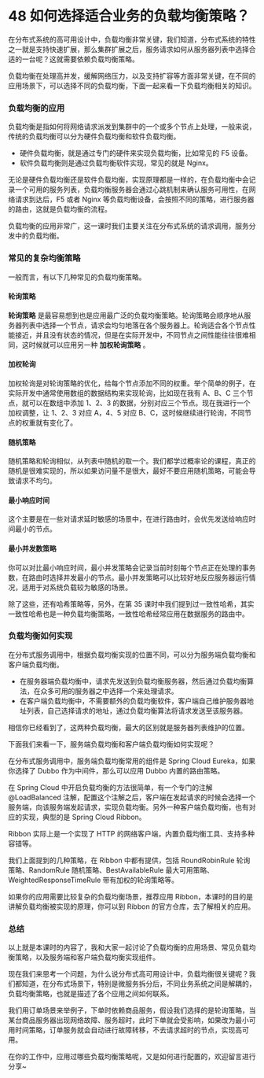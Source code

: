 # 48 如何选择适合业务的负载均衡策略？

在分布式系统的高可用设计中，负载均衡非常关键，我们知道，分布式系统的特性之一就是支持快速扩展，那么集群扩展之后，服务请求如何从服务器列表中选择合适的一台呢？这就需要依赖负载均衡策略。

负载均衡在处理高并发，缓解网络压力，以及支持扩容等方面非常关键，在不同的应用场景下，可以选择不同的负载均衡，下面一起来看一下负载均衡相关的知识。

### 负载均衡的应用

负载均衡是指如何将网络请求派发到集群中的一个或多个节点上处理，一般来说，传统的负载均衡可以分为硬件负载均衡和软件负载均衡。

- 硬件负载均衡，就是通过专门的硬件来实现负载均衡，比如常见的 F5 设备。
- 软件负载均衡则是通过负载均衡软件实现，常见的就是 Nginx。

无论是硬件负载均衡还是软件负载均衡，实现原理都是一样的，在负载均衡中会记录一个可用的服务列表，负载均衡服务器会通过心跳机制来确认服务可用性，在网络请求到达后，F5 或者 Nginx 等负载均衡设备，会按照不同的策略，进行服务器的路由，这就是负载均衡的流程。

负载均衡的应用非常广，这一课时我们主要关注在分布式系统的请求调用，服务分发中的负载均衡。

### 常见的复杂均衡策略

一般而言，有以下几种常见的负载均衡策略。

#### 轮询策略

**轮询策略** 是最容易想到也是应用最广泛的负载均衡策略。轮询策略会顺序地从服务器列表中选择一个节点，请求会均匀地落在各个服务器上。轮询适合各个节点性能接近，并且没有状态的情况，但是在实际开发中，不同节点之间性能往往很难相同，这时候就可以应用另一种 **加权轮询策略** 。

#### 加权轮询

加权轮询是对轮询策略的优化，给每个节点添加不同的权重。举个简单的例子，在实际开发中通常使用数组的数据结构来实现轮询，比如现在我有 A、B、C 三个节点，就可以在数组中添加 1、2、3 的数据，分别对应三个节点。现在我进行一个加权调整，让 1、2、3 对应 A，4、5 对应 B、C，这时候继续进行轮询，不同节点的权重就有变化了。

#### 随机策略

随机策略和轮询相似，从列表中随机的取一个。我们都学过概率论的课程，真正的随机是很难实现的，所以如果访问量不是很大，最好不要应用随机策略，可能会导致请求不均匀。

#### 最小响应时间

这个主要是在一些对请求延时敏感的场景中，在进行路由时，会优先发送给响应时间最小的节点。

#### 最小并发数策略

你可以对比最小响应时间，最小并发策略会记录当前时刻每个节点正在处理的事务数，在路由时选择并发最小的节点。最小并发策略可以比较好地反应服务器运行情况，适用于对系统负载较为敏感的场景。

除了这些，还有哈希策略等，另外，在第 35 课时中我们提到过一致性哈希，其实一致性哈希也是一种负载均衡策略，一致性哈希经常应用在数据服务的路由中。

### 负载均衡如何实现

在分布式服务调用中，根据负载均衡实现的位置不同，可以分为服务端负载均衡和客户端负载均衡。

- 在服务器端负载均衡中，请求先发送到负载均衡服务器，然后通过负载均衡算法，在众多可用的服务器之中选择一个来处理请求。
- 在客户端负载均衡中，不需要额外的负载均衡软件，客户端自己维护服务器地址列表，自己选择请求的地址，通过负载均衡算法将请求发送至该服务器。

相信你已经看到了，这两种负载均衡，最大的区别就是服务器列表维护的位置。

下面我们来看一下，服务端负载均衡和客户端负载均衡如何实现呢？

在分布式服务调用中，服务端负载均衡常用的组件是 Spring Cloud Eureka，如果你选择了 Dubbo 作为中间件，那么可以应用 Dubbo 内置的路由策略。

在 Spring Cloud 中开启负载均衡的方法很简单，有一个专门的注解 @LoadBalanced 注解，配置这个注解之后，客户端在发起请求的时候会选择一个服务端，向该服务端发起请求，实现负载均衡。另外一种客户端负载均衡，也有对应的实现，典型的是 Spring Cloud Ribbon。

Ribbon 实际上是一个实现了 HTTP 的网络客户端，内置负载均衡工具、支持多种容错等。

我们上面提到的几种策略，在 Ribbon 中都有提供，包括 RoundRobinRule 轮询策略、RandomRule 随机策略、BestAvailableRule 最大可用策略、WeightedResponseTimeRule 带有加权的轮询策略等。

如果你的应用需要比较复杂的负载均衡场景，推荐应用 Ribbon，本课时的目的是讲解负载均衡被实现的原理，你可以到 Ribbon 的官方仓库，去了解相关的应用。

### 总结

以上就是本课时的内容了，我和大家一起讨论了负载均衡的应用场景、常见负载均衡策略，以及服务端和客户端负载均衡实现组件。

现在我们来思考一个问题，为什么说分布式高可用设计中，负载均衡很关键呢？我们都知道，在分布式场景下，特别是微服务拆分后，不同业务系统之间是解耦的，负载均衡策略，也就是描述了各个应用之间如何联系。

我们用订单场景来举例子，下单时依赖商品服务，假设我们选择的是轮询策略，当某台商品服务器出现网络故障、服务超时，此时下单就会受影响，如果改为最小可用时间策略，订单服务就会自动进行故障转移，不去请求超时的节点，实现高可用。

在你的工作中，应用过哪些负载均衡策略呢，又是如何进行配置的，欢迎留言进行分享~
